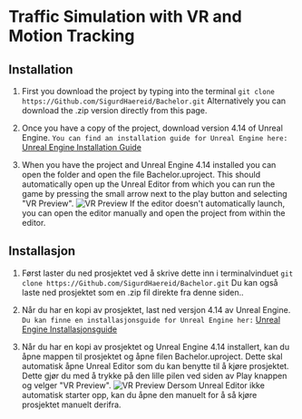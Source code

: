 # Traffic Simulation with VR and Motion Tracking

## Installation
1. First you download the project by typing into the terminal
`git clone https://Github.com/SigurdHaereid/Bachelor.git`
  Alternatively you can download the .zip version directly from this page.

2. Once you have a copy of the project, download version 4.14 of Unreal Engine.
`You can find an installation guide for Unreal Engine here:`
   [Unreal Engine Installation Guide](https://docs.unrealengine.com/latest/INT/GettingStarted/Installation/ "Unreal Engine")


3. When you have the project and Unreal Engine 4.14 installed you can open the folder and open the file Bachelor.uproject. This should automatically open up the Unreal Editor from which you can run the game by pressing the small arrow next to the play button and selecting "VR Preview". 
![](https://github.com/SigurdHaereid/Bachelor/blob/master/vrpreview.JPG "VR Preview")
If the editor doesn't automatically launch, you can open the editor manually and open the project from within the editor.

## Installasjon
1. Først laster du ned prosjektet ved å skrive dette inn i terminalvinduet
`git clone https://Github.com/SigurdHaereid/Bachelor.git`
Du kan også laste ned prosjektet som en .zip fil direkte fra denne siden..

2. Når du har en kopi av prosjektet, last ned versjon 4.14 av Unreal Engine.
`Du kan finne en installasjonsguide for Unreal Engine her:`
   [Unreal Engine Installasjonsguide](https://docs.unrealengine.com/latest/INT/GettingStarted/Installation/ "Unreal Engine")


3. Når du har en kopi av prosjektet og Unreal Engine 4.14 installert, kan du åpne mappen til prosjektet og åpne filen Bachelor.uproject. Dette skal automatisk åpne Unreal Editor som du kan benytte til å kjøre prosjektet. Dette gjør du med å trykke på den lille pilen ved siden av Play knappen og velger "VR Preview".
![](https://github.com/SigurdHaereid/Bachelor/blob/master/vrpreview.JPG "VR Preview")
 Dersom Unreal Editor ikke automatisk starter opp, kan du åpne den manuelt for å så kjøre prosjektet manuelt derifra.
